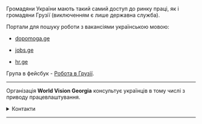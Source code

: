 Громадяни України мають такий самий доступ до ринку праці, як і громадяни Грузії (виключенням є лише державна служба). 

Портали для пошуку роботи з вакансіями українською мовою:

- [dopomoga.ge](http://www.dopomoga.ge/?category=28)

- [jobs.ge](https://jobs.ge/)

- [hr.ge](https://www.hr.ge/)

Група в фейсбук - [Робота в Грузії](https://www.facebook.com/groups/590377451723356/).

***

Організація **World Vision Georgia** консультує українців в тому числі з приводу працевлаштування.

<details>
<summary>Контакти</summary>

Тел.: (+995) 577045645

Адреса: Грузія, Тбілісі, вул. Жулі Шартава, 67Б

Сторінка у Facebook: [multiservicecentregeorgia](https://www.facebook.com/multiservicecentregeorgia/)

Веб-сайт: [wvi.org/georgia](https://www.wvi.org/georgia).

</details>

***